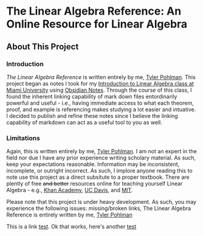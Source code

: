 # The Linear Algebra Reference: An Online Resource for Linear Algebra

## About This Project

### Introduction

*The Linear Algebra Reference* is written entirely by me, [Tyler Pohlman](https://github.com/tylerjacobpohlman). This project began as notes I took for my [Introduction to Linear Algebra class at Miami University](https://bulletin.miamioh.edu/search/?P=MTH%20222) using [Obsidian Notes](https://obsidian.md/). Through the course of this class, I found the inherent linking capability of mark down files entordinarily powerful and useful - i.e., having immediate access to what each theorem, proof, and example is referencing makes studying a lot easier and intuative. I decided to publish and refine these notes since I believe the linking capability of markdown can act as a useful tool to you as well.

### Limitations

Again, this is written entirely by me, [Tyler Pohlman](https://github.com/tylerjacobpohlman). I am not an expert in the field nor due I have any prior experience writing scholary material. As such, keep your expectations reasonable. Information may be inconsistent, incomplete, or outright incorrect. As such, I implore anyone reading this to note use this project as a direct subsitute to a proper textbook. There are plently of free ~~and better~~ resources online for teaching yourself Linear Algebra - e.g., [Khan Academy](https://www.khanacademy.org/math/linear-algebra), [UC Davis](https://www.math.ucdavis.edu/~linear/linear-guest.pdf), and [MIT](https://ocw.mit.edu/courses/18-06-linear-algebra-spring-2010/).

Please note that this project is under heavy development. As such, you may experience the following issues: missing/broken links,
The Linear Algebra Reference is entirely written by me, [Tyler Pohlman](https://github.com/tylerjacobpohlman)


This is a link [test](test.md). Ok that works, here's another [test](./Chapter%203%20Matrices/3.1%20Matrix%20Operations.md)
